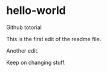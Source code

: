 # hello-world
Github totorial

This is the first edit of the readme file.

Another edit.

Keep on changing stuff.

